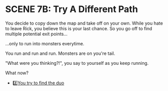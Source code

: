 # SCENE 7B: Try A Different Path

You decide to copy down the map and take off on your own. While you hate to leave Rick, you believe this is your last chance. So you go off to find multiple potential exit points...

...only to run into monsters everytime. 

You run and run and run. Monsters are on you're tail.

"What were you thinking?!", you say to yourself as you keep running. 

What now? 

-  2️⃣[You try to find the duo](./scene8b.md)
